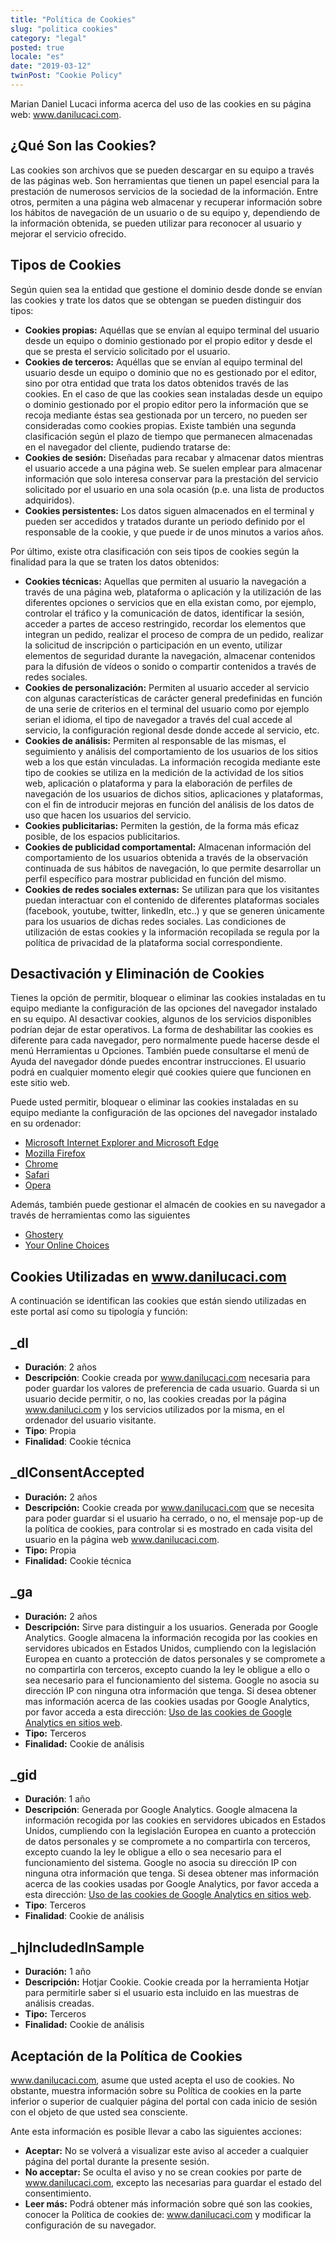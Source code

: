 ```yaml
---
title: "Política de Cookies"
slug: "politica cookies"
category: "legal"
posted: true
locale: "es"
date: "2019-03-12"
twinPost: "Cookie Policy"
---
```


Marian Daniel Lucaci informa acerca del uso de las cookies en su página web: www.danilucaci.com.

## ¿Qué Son las Cookies?

Las cookies son archivos que se pueden descargar en su equipo a través de las páginas web. Son herramientas que tienen un papel esencial para la prestación de numerosos servicios de la sociedad de la información. Entre otros, permiten a una página web almacenar y recuperar información sobre los hábitos de navegación de un usuario o de su equipo y, dependiendo de la información obtenida, se pueden utilizar para reconocer al usuario y mejorar el servicio ofrecido.

## Tipos de Cookies

Según quien sea la entidad que gestione el dominio desde donde se envían las cookies y trate los datos que se obtengan se pueden distinguir dos tipos:

- **Cookies propias:** Aquéllas que se envían al equipo terminal del usuario desde un equipo o dominio gestionado por el propio editor y desde el que se presta el servicio solicitado por el usuario.
- **Cookies de terceros:** Aquéllas que se envían al equipo terminal del usuario desde un equipo o dominio que no es gestionado por el editor, sino por otra entidad que trata los datos obtenidos través de las cookies. En el caso de que las cookies sean instaladas desde un equipo o dominio gestionado por el propio editor pero la información que se recoja mediante éstas sea gestionada por un tercero, no pueden ser consideradas como cookies propias. Existe también una segunda clasificación según el plazo de tiempo que permanecen almacenadas en el navegador del cliente, pudiendo tratarse de:
- **Cookies de sesión:** Diseñadas para recabar y almacenar datos mientras el usuario accede a una página web. Se suelen emplear para almacenar información que solo interesa conservar para la prestación del servicio solicitado por el usuario en una sola ocasión (p.e. una lista de productos adquiridos).
- **Cookies persistentes:** Los datos siguen almacenados en el terminal y pueden ser accedidos y tratados durante un periodo definido por el responsable de la cookie, y que puede ir de unos minutos a varios años.

Por último, existe otra clasificación con seis tipos de cookies según la finalidad para la que se traten los datos obtenidos:

- **Cookies técnicas:** Aquellas que permiten al usuario la navegación a través de una página web, plataforma o aplicación y la utilización de las diferentes opciones o servicios que en ella existan como, por ejemplo, controlar el tráfico y la comunicación de datos, identificar la sesión, acceder a partes de acceso restringido, recordar los elementos que integran un pedido, realizar el proceso de compra de un pedido, realizar la solicitud de inscripción o participación en un evento, utilizar elementos de seguridad durante la navegación, almacenar contenidos para la difusión de vídeos o sonido o compartir contenidos a través de redes sociales.
- **Cookies de personalización:** Permiten al usuario acceder al servicio con algunas características de carácter general predefinidas en función de una serie de criterios en el terminal del usuario como por ejemplo serian el idioma, el tipo de navegador a través del cual accede al servicio, la configuración regional desde donde accede al servicio, etc.
- **Cookies de análisis:** Permiten al responsable de las mismas, el seguimiento y análisis del comportamiento de los usuarios de los sitios web a los que están vinculadas. La información recogida mediante este tipo de cookies se utiliza en la medición de la actividad de los sitios web, aplicación o plataforma y para la elaboración de perfiles de navegación de los usuarios de dichos sitios, aplicaciones y plataformas, con el fin de introducir mejoras en función del análisis de los datos de uso que hacen los usuarios del servicio.
- **Cookies publicitarias:** Permiten la gestión, de la forma más eficaz posible, de los espacios publicitarios.
- **Cookies de publicidad comportamental:** Almacenan información del comportamiento de los usuarios obtenida a través de la observación continuada de sus hábitos de navegación, lo que permite desarrollar un perfil específico para mostrar publicidad en función del mismo.
- **Cookies de redes sociales externas:** Se utilizan para que los visitantes puedan interactuar con el contenido de diferentes plataformas sociales (facebook, youtube, twitter, linkedIn, etc..) y que se generen únicamente para los usuarios de dichas redes sociales. Las condiciones de utilización de estas cookies y la información recopilada se regula por la política de privacidad de la plataforma social correspondiente.

## Desactivación y Eliminación de Cookies

Tienes la opción de permitir, bloquear o eliminar las cookies instaladas en tu equipo mediante la configuración de las opciones del navegador instalado en su equipo. Al desactivar cookies, algunos de los servicios disponibles podrían dejar de estar operativos. La forma de deshabilitar las cookies es diferente para cada navegador, pero normalmente puede hacerse desde el menú Herramientas u Opciones. También puede consultarse el menú de Ayuda del navegador dónde puedes encontrar instrucciones. El usuario podrá en cualquier momento elegir qué cookies quiere que funcionen en este sitio web.

Puede usted permitir, bloquear o eliminar las cookies instaladas en su equipo mediante la configuración de las opciones del navegador instalado en su ordenador:

- [Microsoft Internet Explorer and Microsoft Edge](https://support.microsoft.com/es-es/help/17442/windows-internet-explorer-delete-manage-cookies)
- [Mozilla Firefox](https://support.mozilla.org/es/kb/impedir-que-los-sitios-web-guarden-sus-preferencia)
- [Chrome](https://support.google.com/accounts/answer/61416?hl=es)
- [Safari](https://support.apple.com/es-es/guide/safari/sfri11471/mac)
- [Opera](https://help.opera.com/en/latest/web-preferences/#cookies)

Además, también puede gestionar el almacén de cookies en su navegador a través de herramientas como las siguientes

- [Ghostery](https://www.ghostery.com)
- [Your Online Choices](https://www.youronlinechoices.com/es)

## Cookies Utilizadas en www.danilucaci.com

A continuación se identifican las cookies que están siendo utilizadas en este portal así como su tipología y función:

## \_dl

- **Duración**: 2 años
- **Descripción**: Cookie creada por www.danilucaci.com necesaria para poder guardar los valores de preferencia de cada usuario. Guarda si un usuario decide permitir, o no, las cookies creadas por la página www.daniluci.com y los servicios utilizados por la misma, en el ordenador del usuario visitante.
- **Tipo**: Propia
- **Finalidad**: Cookie técnica

## \_dlConsentAccepted

- **Duración:** 2 años
- **Descripción:** Cookie creada por www.danilucaci.com que se necesita para poder guardar si el usuario ha cerrado, o no, el mensaje pop-up de la política de cookies, para controlar si es mostrado en cada visita del usuario en la página web www.danilucaci.com.
- **Tipo:** Propia
- **Finalidad:** Cookie técnica

## \_ga

- **Duración:** 2 años
- **Descripción:** Sirve para distinguir a los usuarios. Generada por Google Analytics. Google almacena la información recogida por las cookies en servidores ubicados en Estados Unidos, cumpliendo con la legislación Europea en cuanto a protección de datos personales y se compromete a no compartirla con terceros, excepto cuando la ley le obligue a ello o sea necesario para el funcionamiento del sistema. Google no asocia su dirección IP con ninguna otra información que tenga. Si desea obtener mas información acerca de las cookies usadas por Google Analytics, por favor acceda a esta dirección: [Uso de las cookies de Google Analytics en sitios web](https://developers.google.com/analytics/devguides/collection/analyticsjs/cookie-usage?hl=es&csw).
- **Tipo:** Terceros
- **Finalidad:** Cookie de análisis

## \_gid

- **Duración**: 1 año
- **Descripción**: Generada por Google Analytics. Google almacena la información recogida por las cookies en servidores ubicados en Estados Unidos, cumpliendo con la legislación Europea en cuanto a protección de datos personales y se compromete a no compartirla con terceros, excepto cuando la ley le obligue a ello o sea necesario para el funcionamiento del sistema. Google no asocia su dirección IP con ninguna otra información que tenga. Si desea obtener mas información acerca de las cookies usadas por Google Analytics, por favor acceda a esta dirección: [Uso de las cookies de Google Analytics en sitios web](https://developers.google.com/analytics/devguides/collection/analyticsjs/cookie-usage?hl=es&csw).
- **Tipo**: Terceros
- **Finalidad**: Cookie de análisis

## \_hjIncludedInSample

- **Duración:** 1 año
- **Descripción:** Hotjar Cookie. Cookie creada por la herramienta Hotjar para permitirle saber si el usuario esta incluido en las muestras de análisis creadas.
- **Tipo:** Terceros
- **Finalidad:** Cookie de análisis

## Aceptación de la Política de Cookies

www.danilucaci.com, asume que usted acepta el uso de cookies. No obstante, muestra información sobre su Política de cookies en la parte inferior o superior de cualquier página del portal con cada inicio de sesión con el objeto de que usted sea consciente.

Ante esta información es posible llevar a cabo las siguientes acciones:

- **Aceptar:** No se volverá a visualizar este aviso al acceder a cualquier página del portal durante la presente sesión.
- **No acceptar:** Se oculta el aviso y no se crean cookies por parte de www.danilucaci.com, excepto las necesarias para guardar el estado del consentimiento.
- **Leer más:** Podrá obtener más información sobre qué son las cookies, conocer la Política de cookies de: www.danilucaci.com y modificar la configuración de su navegador.

